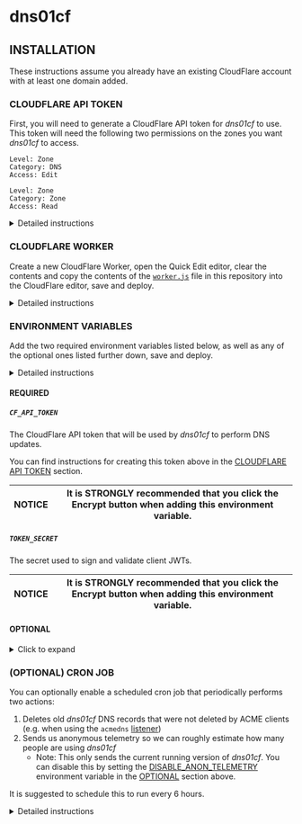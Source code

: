 # dns01cf

## INSTALLATION

These instructions assume you already have an existing CloudFlare account with at least one domain added.

### CLOUDFLARE API TOKEN

First, you will need to generate a CloudFlare API token for *dns01cf* to use. This token will need the following two permissions on the zones you want *dns01cf* to access.

    Level: Zone
    Category: DNS
    Access: Edit

    Level: Zone
    Category: Zone
    Access: Read

<details>

<summary>Detailed instructions</summary>

1. Login to your [CloudFlare dashboard](https://dash.cloudflare.com)
2. Navigate to [User API Tokens](https://dash.cloudflare.com/profile/api-tokens)
3. Click the **Create Token** button
4. Click the **Use template** button next to "Edit zone DNS"
5. Under "Permissions" leave the first permission as "Zone", "DNS", "Edit"
6. Then click **+ Add more**
    * In the new dropdowns select in order: "Zone", "Zone", "Read"
7. Under "Zone Resources" change this to the zones you want *dn01cf* to access
8. Click the **Continue to summary** button
9. Make sure everything looks correct then click the **Create Token** button
10. Copy the API token it gives you. **Do not lose this token, it is only shown once!**

</details>

### CLOUDFLARE WORKER

Create a new CloudFlare Worker, open the Quick Edit editor, clear the contents and copy the contents of the [`worker.js`](worker.js) file in this repository into the CloudFlare editor, save and deploy.

<details>

<summary>Detailed instructions</summary>

1. Login to your [CloudFlare dashboard](https://dash.cloudflare.com)
2. Navigate to **Workers & Pages**
   * Hint: Halfway down the left menu before you select any of your domains
3. Click the **Create application** button
4. Click the **Create Worker** button
5. Give the worker a name (for example, `dns01cf`), then click the **Deploy** button
6. Next, click the **Edit code** button
   * If you click **Configure Worker**, that's okay. Just click the **Quick edit** button in the upper-right corner.
7. Clear out the entire contents of the `worker.js` file that opens in the editor
8. Copy the entire contents of the [`worker.js`](worker.js) file in this repository into the CloudFlare editor from the prior step
    * Note: Make sure that everything from the license comment at the top to the `/** dns01cf - EOF */` comment at the bottom was copied
9. Click the **Save and deploy** button in the upper-right corner, and again in the popup dialog
    * Note: If this button is grayed out, add then remove an extra blank line at the botton of the file and wait a moment for the button to become active
10. In the upper-left corner underneath of the CloudFlare logo, click the name of your *dns01cf* application to return to your CloudFlare dashboard

</details>

### ENVIRONMENT VARIABLES

Add the two required environment variables listed below, as well as any of the optional ones listed further down, save and deploy.

<details>

<summary>Detailed instructions</summary>

1. Login to your [CloudFlare dashboard](https://dash.cloudflare.com)
2. Navigate to **Workers & Pages**
   * Hint: Halfway down the left menu before you select any of your domains
3. Click on the *dns01cf* application you created from the [CLOUDFLARE WORKER](#cloudflare-worker) instructions above
4. Click the **Settings** tab in the middle of the page, then click the **Variables** tab in the center-left of the page
5. Add the two required environment variables listed below, as well as any of the optional ones listed further down
   * Note: It is *STRONGLY* recommended that you click the **Encrypt** button when adding the required environment variable that contain sensitive information
6. Click the **Save and deploy** button

</details>

#### REQUIRED

##### `CF_API_TOKEN`

The CloudFlare API token that will be used by *dns01cf* to perform DNS updates.

You can find instructions for creating this token above in the [CLOUDFLARE API TOKEN](#cloudflare-api-token) section.

| NOTICE | It is STRONGLY recommended that you click the **Encrypt** button when adding this environment variable. |
|--|--|

##### `TOKEN_SECRET`

The secret used to sign and validate client JWTs.

| NOTICE | It is STRONGLY recommended that you click the **Encrypt** button when adding this environment variable. |
|--|--|

#### OPTIONAL

<details>

<summary>Click to expand</summary>

##### `ACL_STRICT_ACME_HOSTNAME`

| Default: `false` |
|--|

If set to `true`, ACLs will not implicitly permit an `_acme-challenge.` prefix and each ACL must have this prefix specifically defined, or a wildcard present, for `_acme-challenge.` to be permitted.

##### `API_TIMEOUT`

| Default: `5000` |
|--|

How long in milliseconds to wait for an API call to complete.

##### `DAT_MAX_LENGTH`

| Default: `8192` |
|--|

Maximum length of a `dat` miscellaneous data object in a client JWT.

##### `DISABLE_ANON_TELEMETRY`

| Default: `false` |
|--|

Disable sending anonymous telemetry during cron jobs (only the current running version of *dns01cf* is sent).

If you leave this enabled, thank you! :heart:

##### `DISABLE_POWERED_BY`

| Default: `false` |
|--|

Disable showing an `X-Powered-By` header in responses.

If you leave this enabled, thank you! :heart:

##### `DNS01CF_PATH_PREFIX`

| Default: *(empty)* |
|--|

If set, this prefix will be required on all *dns01cf* listener calls, including `create_token`.

Example:

If `DNS01CF_PATH_PREFIX` is set to `foobar`, then to create a token the path would be `/foobar/dns01cf/create_token`.

##### `ENABLE_CREATE_TOKEN`

| Default: `false` |
|--|

Must be set to `true` in order to use the `create_token` endpoint. For security this is not enabled by default.

##### `LISTENERS`

| Default: `dns01cf` |
|--|

A comma-delimited list of listeners to enable for clients to use, evaluated in order of first to last.

Supported listeners:

* `dns01cf`
* `acmedns`

##### `RECORD_EXPIRATION`

| Default: `86400` |
|--|

How long a TXT record should last for before the cron job is permitted to prune it.

Used when [LISTENERS](#LISTENERS) contains `acmedns`.

Must be no less than the setting of [RECORD_TTL](#RECORD-TTL) and no greater than 86400.

##### `RECORD_TTL`

| Default: `60` |
|--|

The TTL value for a TXT record. Must be between 60 and 86400.

##### `TOKEN_ALGO`

| Default: `HS256` |
|--|

Algorithm to use when generating a client JWT.

Supported algorithms:

* `HS256`
* `HS384`
* `HS512`

</details>

### (OPTIONAL) CRON JOB

You can optionally enable a scheduled cron job that periodically performs two actions:

1. Deletes old *dns01cf* DNS records that were not deleted by ACME clients (e.g. when using the `acmedns` [listener](#listeners))
2. Sends us anonymous telemetry so we can roughly estimate how many people are using *dns01cf*
   * Note: This only sends the current running version of *dns01cf*. You can disable this by setting the [DISABLE_ANON_TELEMETRY](#disable_anon_telemetry) environment variable in the [OPTIONAL](#optional) section above.

It is suggested to schedule this to run every 6 hours.

<details>

<summary>Detailed instructions</summary>

1. Login to your [CloudFlare dashboard](https://dash.cloudflare.com)
2. Navigate to **Workers & Pages**
   * Hint: Halfway down the left menu before you select any of your domains
3. Click on the *dns01cf* application you created from the [CLOUDFLARE WORKER](#cloudflare-worker) instructions above
4. Click the **Triggers** tab in the middle of the page, then scroll down to the "Cron Triggers" section
5. Click the **Add Cron Trigger** button
6. Change the "Execute Worker every" dropdowns to "Hour(s)" and "6"
   * Hint: The "Cron" field below should show `0 */6 * * *`
7. Click the **Add Trigger** button

</details>